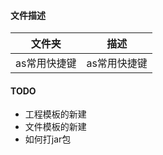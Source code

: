 
#### 文件描述

| 文件夹| 描述 |
|--------|--------|
|  as常用快捷键     |  as常用快捷键 |

#### TODO
- 工程模板的新建
- 文件模板的新建
- 如何打jar包


